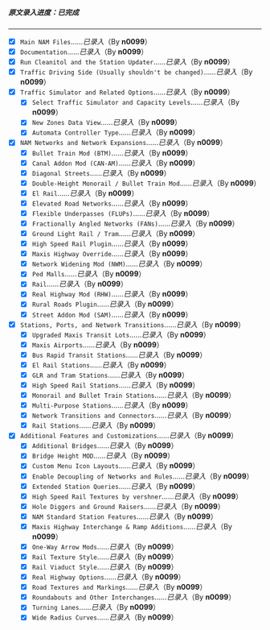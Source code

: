 ##### 原文录入进度：*已完成*
---------------------------
- [X] `Main NAM Files`……*已录入*（By **n0099**）
- [X] `Documentation`……*已录入*（By **n0099**）
- [X] `Run Cleanitol and the Station Updater`……*已录入*（By **n0099**）
- [X] `Traffic Driving Side (Usually shouldn't be changed)`……*已录入*（By **n0099**）
- [X] `Traffic Simulator and Related Options`……*已录入*（By **n0099**）
  - [X] `Select Traffic Simulator and Capacity Levels`……*已录入*（By **n0099**）
  - [X] `New Zones Data View`……*已录入*（By **n0099**）
  - [X] `Automata Controller Type`……*已录入*（By **n0099**）
- [X] `NAM Networks and Network Expansions`……*已录入*（By **n0099**）
  - [X] `Bullet Train Mod (BTM)`……*已录入*（By **n0099**）
  - [X] `Canal Addon Mod (CAN-AM)`……*已录入*（By **n0099**）
  - [X] `Diagonal Streets`……*已录入*（By **n0099**）
  - [X] `Double-Height Monorail / Bullet Train Mod`……*已录入*（By **n0099**）
  - [X] `El Rail`……*已录入*（By **n0099**）
  - [X] `Elevated Road Networks`……*已录入*（By **n0099**）
  - [X] `Flexible Underpasses (FLUPs)`……*已录入*（By **n0099**）
  - [X] `Fractionally Angled Networks (FANs)`……*已录入*（By **n0099**）
  - [X] `Ground Light Rail / Tram`……*已录入*（By **n0099**）
  - [X] `High Speed Rail Plugin`……*已录入*（By **n0099**）
  - [X] `Maxis Highway Override`……*已录入*（By **n0099**）
  - [X] `Network Widening Mod (NWM)`……*已录入*（By **n0099**）
  - [X] `Ped Malls`……*已录入*（By **n0099**）
  - [X] `Rail`……*已录入*（By **n0099**）
  - [X] `Real Highway Mod (RHW)`……*已录入*（By **n0099**）
  - [X] `Rural Roads Plugin`……*已录入*（By **n0099**）
  - [X] `Street Addon Mod (SAM)`……*已录入*（By **n0099**）
- [X] `Stations, Ports, and Network Transitions`……*已录入*（By **n0099**）
  - [X] `Upgraded Maxis Transit Lots`……*已录入*（By **n0099**）
  - [X] `Maxis Airports`……*已录入*（By **n0099**）
  - [X] `Bus Rapid Transit Stations`……*已录入*（By **n0099**）
  - [X] `El Rail Stations`……*已录入*（By **n0099**）
  - [X] `GLR and Tram Stations`……*已录入*（By **n0099**）
  - [X] `High Speed Rail Stations`……*已录入*（By **n0099**）
  - [X] `Monorail and Bullet Train Stations`……*已录入*（By **n0099**）
  - [X] `Multi-Purpose Stations`……*已录入*（By **n0099**）
  - [X] `Network Transitions and Connectors`……*已录入*（By **n0099**）
  - [X] `Rail Stations`……*已录入*（By **n0099**）
- [X] `Additional Features and Customizations`……*已录入*（By **n0099**）
  - [X] `Additional Bridges`……*已录入*（By **n0099**）
  - [X] `Bridge Height MOD`……*已录入*（By **n0099**）
  - [X] `Custom Menu Icon Layouts`……*已录入*（By **n0099**）
  - [X] `Enable Decoupling of Networks and Rules`……*已录入*（By **n0099**）
  - [X] `Extended Station Queries`……*已录入*（By **n0099**）
  - [X] `High Speed Rail Textures by vershner`……*已录入*（By **n0099**）
  - [X] `Hole Diggers and Ground Raisers`……*已录入*（By **n0099**）
  - [X] `NAM Standard Station Features`……*已录入*（By **n0099**）
  - [X] `Maxis Highway Interchange & Ramp Additions`……*已录入*（By **n0099**）
  - [X] `One-Way Arrow Mods`……*已录入*（By **n0099**）
  - [X] `Rail Texture Style`……*已录入*（By **n0099**）
  - [X] `Rail Viaduct Style`……*已录入*（By **n0099**）
  - [X] `Real Highway Options`……*已录入*（By **n0099**）
  - [X] `Road Textures and Markings`……*已录入*（By **n0099**）
  - [X] `Roundabouts and Other Interchanges`……*已录入*（By **n0099**）
  - [X] `Turning Lanes`……*已录入*（By **n0099**）
  - [X] `Wide Radius Curves`……*已录入*（By **n0099**）